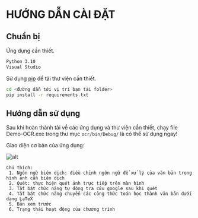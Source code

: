 # HƯỚNG DẪN CÀI ĐẶT

## Chuẩn bị

Ứng dụng cần thiết.
```bash
Python 3.10
Visual Studio
```

Sử dụng [pip](https://pip.pypa.io/en/stable/) để tải thư viện cần thiết.

```bash
cd <đường dẫn tới vị trí bạn tải folder>
pip install -r requirements.txt 
```

## Hướng dẫn sử dụng

Sau khi hoàn thành tải về các ứng dụng và thư viện cần thiết, chạy file Demo-OCR.exe trong thư mục ```ocr/bin/Debug/``` là có thể sử dụng ngay!

Giao diện cơ bản của ứng dụng:

![alt](https://imgur.com/nlcslV5)

```
Chú thích: 
 1.	Ngôn ngữ biên dịch: điều chỉnh ngôn ngữ để xử lý của văn bản trong hình ảnh cần biên dịch
 2.	Quét: thực hiện quét ảnh trực tiếp trên màn hình
 3.	Tắt bật chức năng tự động tra cứu google sau khi quét
 4.	Tắt bật chức năng chuyển các công thức toán học thành văn bản dưới dạng LaTeX
 5.	Bản xem trước
 6.	Trạng thái hoạt động của chương trình

```
